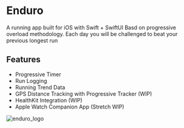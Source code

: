 # Enduro

A running app built for iOS with Swift + SwiftUI Basd on progressive overload methodology. Each day you will be challenged to beat your previous longest run

Features
--------
- Progressive Timer
- Run Logging
- Running Trend Data
- GPS Distance Tracking with Progressive Tracker (WIP)
- HealthKit Integration (WIP)
- Apple Watch Companion App (Stretch WIP)

![enduro_logo](https://github.com/SarjuThakkar/Enduro/assets/47423423/c3c8e50c-fdf5-44c4-909a-4468c73655c2)
